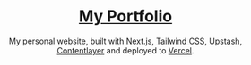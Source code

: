 <div align="center">
    <a href="[https://chronark.com](https://portfolio-ryan-nguyen.vercel.app/)"><h1 align="center">My Portfolio</h1></a>

My personal website, built with [Next.js](https://nextjs.org/), [Tailwind CSS](https://tailwindcss.com/), [Upstash](https://upstash.com?ref=chronark.com), [Contentlayer](https://www.contentlayer.dev/) and deployed to [Vercel](https://vercel.com/).

</div>
